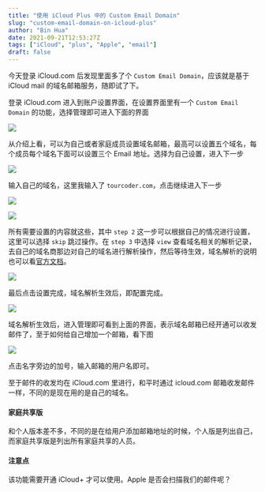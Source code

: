 ```yaml
---
title: "使用 iCloud Plus 中的 Custom Email Domain"
slug: "custom-email-domain-on-icloud-plus"
author: "Bin Hua"
date: 2021-09-21T12:53:27Z
tags: ["iCloud", "plus", "Apple", "email"]
draft: false
---
```


今天登录 iCloud.com 后发现里面多了个 `Custom Email Domain`，应该就是基于 iCloud mail 的域名邮箱服务，随即试了下。

登录 iCloud.com 进入到账户设置界面，在设置界面里有一个 `Custom Email Domain` 的功能，选择管理即可进入下面的界面

![](https://storage.tourcoder.com/tcblog/custom-email-domain-on-icloud-plus-01.png)

从介绍上看，可以为自己或者家庭成员设置域名邮箱，最高可以设置五个域名，每个成员每个域名下面可以设置三个 Email 地址。选择为自己设置，进入下一步

![](https://storage.tourcoder.com/tcblog/custom-email-domain-on-icloud-plus-02.png)

输入自己的域名，这里我输入了 `tourcoder.com`，点击继续进入下一步

![](https://storage.tourcoder.com/tcblog/custom-email-domain-on-icloud-plus-03.png)

![](https://storage.tourcoder.com/tcblog/custom-email-domain-on-icloud-plus-04.png)

所有需要设置的内容就这些，其中 `step 2` 这一步可以根据自己的情况进行设置，这里可以选择 `skip` 跳过操作。在 `step 3` 中选择 `view` 查看域名相关的解析记录，去自己的域名商那边对自己的域名进行解析操作，然后等待生效，域名解析的说明也可以看[官方文档](https://support.apple.com/en-us/HT212524)。

![](https://storage.tourcoder.com/tcblog/custom-email-domain-on-icloud-plus-05.png)

最后点击设置完成，域名解析生效后，即配置完成。

![](https://storage.tourcoder.com/tcblog/custom-email-domain-on-icloud-plus-06.png)

域名解析生效后，进入管理即可看到上面的界面，表示域名邮箱已经开通可以收发邮件了，至于如何给自己增加一个邮箱，看下图

![](https://storage.tourcoder.com/tcblog/custom-email-domain-on-icloud-plus-07.png)

点击名字旁边的加号，输入邮箱的用户名即可。

至于邮件的收发均在 iCloud.com 里进行，和平时通过 icloud.com 邮箱收发邮件一样，不同的是现在用的是自己的域名。


#### 家庭共享版

和个人版本差不多，不同的是在给用户添加邮箱地址的时候，个人版是列出自己，而家庭共享版是列出所有家庭共享的人员。

#### 注意点

该功能需要开通 iCloud+ 才可以使用。Apple 是否会扫描我们的邮件呢？
